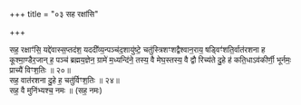 +++
title = "०३ सह रक्षांसि"

+++

सह॒ रक्षाꣳ॑सि॒ यद्दे॑वास्स॒प्तद॑श॒
यददी᳚व्य॒न्पञ्च॑द॒शायु॑ष्टे॒ चतु॑स्त्रिशꣳशद्वैश्वान॒राय॒
षड्विꣳ॑शति॒र्वात॑रशना ह कूश्मा॒ण्डैर॒जान् ह॒ पञ्च॑ ब्रह्मय॒ज्ञेन॒
ग्रामे॑ म॒ध्यन्दि॑ने॒ तस्य॒ वै मेघ॒स्तस्य॒ वै द्वौ रिच्य॑ते दु॒हे ह॑
कति॒धाऽव॑कीर्णी॒ भूर्नमः॒ प्राच्यै॑ विꣳश॒तिः ॥ २०॥  
सह॒ वात॑रशना दु॒हे ह॒ चतु॑र्विꣳश॒तिः ॥ २४॥  
सह॒ वै मुनि॑भ्यश्च॒ नमः ॥ (सह॒ नमः)
